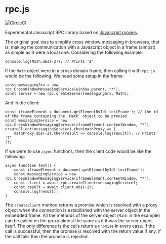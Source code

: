 # rpc.js
[![CircleCI](https://circleci.com/gh/Katona/rpc.js.svg?style=shield&circle-token=4fe7750d41525e10efd25cf28e42b5b07c8230f9)](https://circleci.com/gh/Katona/rpc.js)

Experimental Javascript RPC library based on [Javascript proxies](https://developer.mozilla.org/en-US/docs/Web/JavaScript/Reference/Global_Objects/Proxy).

The original goal was to simplify cross window messaging in browsers, that is, making the communication with a Javascript object in a frame (almost) as simple as it were a local one. Considering the following example:

```
console.log(Math.abs(-2)); // Prints '2'
```

If the `Math` object were in a cross domain frame, then calling it with `rpc.js` would be the following. We need some setup in the frame:

```
const messagingSrv = new rpc.CrossWindowMessagingService(window.parent, "*");
const server = new rpc.createServer(messagingSrv, Math);
```

And in the client:
```
const iframeElement = document.getElementById('testFrame'); // the id of the frame containing the `Math` object to be proxied
const messagingService = new rpc.CrossWindowMessagingService(iframeElement.contentWindow, "*");
createClient(messagingService).then(mathProxy => {
    mathProxy.abs(-2).then(result => console.log(result)); // Prints '2'
});
```

If we were to use `async` functions, then the client code would be like the following:
```
async function test() {
    const iframeElement = document.getElementById('testFrame');
    const messagingService = new rpc.CrossWindowMessagingService(iframeElement.contentWindow, "*");
    const client = await rpc.createClient(messagingService);
    const result = await client.abs(-2);
    console.log(result);
}
```

The `createClient` method returns a promise which is resolved with a proxy object when the connection is estabilished with the server object in the embedded frame. All the methods of the server object (`Math` in the example) can be called on the proxy almost the same as if it was the server object itself. The only difference is the calls return a `Promise` in every case. If the call is successful, then the promise is resolved with the return value if any, if the call fails then the promise is rejected.